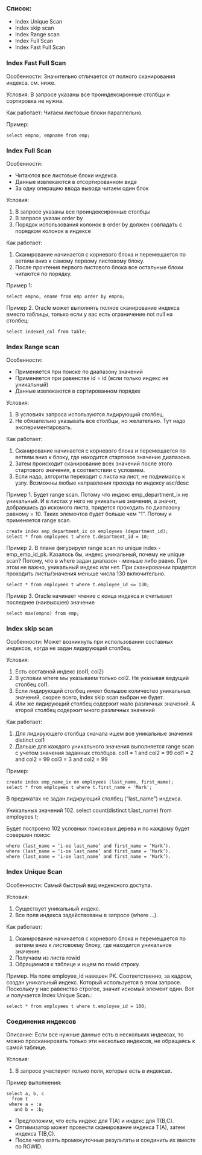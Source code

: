 ### Список:
  - Index Unique Scan
  - Index skip scan
  - Index Range scan
  - Index Full Scan
  - Index Fast Full Scan


### Index Fast Full Scan
Особенности: Значительно отличается от полного сканирования индекса. см. ниже.

Условия: В запросе указаны все проиндексиронные столбцы и сортировка не нужна.

Как работает:
Читаем листовые блоки параллельно.

Пример: 
````
select empno, empname from emp;
````

### Index Full Scan
Особенности: 
  - Читаются все листовые блоки индекса.
  - Данные извлекаются в отсортированном виде
  - За одну операцию ввода вывода читаем один блок

Условия:
  1. В запросе указаны все проиндексиронные столбцы
  2. В запросе указан order by
  3. Порядок использования колонок в order by должен совпадать с порядком колонок в индексе

Как работает:
  1. Сканирование начинается с корневого блока и перемещается по ветвям вниз к самому первому листовому блоку. 
  2. После прочтения первого листового блока все остальные блоки читаются по порядку.


Пример 1:
````
select empno, ename from emp order by empno;
````

Пример 2. Oracle может выполнять полное сканирование индекса вместо таблицы, только если у вас есть ограничение not null на столбец:
````
select indexed_col from table;
````


### Index Range scan
Особенности: 
  - Применяется при поиске по диапазону значений 
  - Применяется при равенстве id = id (если только индекс не уникальный)
  - Данные извлекаются в сортированном порядке

Условия:
  1. В условиях запроса используются лидирующий столбец. 
  2. Не обязательно указывать все столбцы, но желательно. Тут надо экспериментировать. 

Как работает:
  1. Сканирование начинается с корневого блока и перемещается по ветвям вниз к блоку, где находится стартовое значение диапазона. 
  2. Затем происходит сканирование всех значений после этого стартового значения, в соответствии с условием. 
  3. Если надо, алгоритм переходит с листа на лист, не поднимаясь к узлу. Возможны любые направления прохода по индексу asc/desc
  
Пример 1. Будет range scan. Потому что индекс emp_department_ix не уникальный. И в листах у него не уникальные значения, а значит, добравшись до искомого листа, придется проходить по диапазону равному = 10. Таких элементов будет больше чем “1”. Потому и применяется range scan.
````
create index emp_department_ix on employees (department_id);
select * from employees t where t.department_id = 10;
````

Пример 2. В плане фигурирует range scan по unique index - emp_emp_id_pk. Казалось бы, индекс уникальный, почему не unique scan? Потому, что в where задан диапазон - меньше либо равно. При этом не важно, уникальный индекс или нет. При сканировании придется проходить листы/значения меньше числа 130 включительно.
````
select * from employees t where t.employee_id <= 130;
````

Пример 3. Oracle начинает чтение с конца индекса и считывает последнее (наивысшее) значение
````
select max(empno) from emp;
````


### Index skip scan
Особенности: Может возникнуть при использовании составных индексов, когда не задан лидирующий столбец.

Условия:
  1. Есть составной индекс (col1, col2)
  2. В условии where мы указываем только col2. Не указывая ведущий столбец col1.
  3. Если лидирующий столбец имеет большое количество уникальных значений, скорее всего, index skip scan выбран не будет.
  4. Или же лидирующий столбец содержит мало различных значений. А второй столбец содержит много различных значений

Как работает:
  1. Для лидирующего столбца сначала ищем все уникальные значения distinct col1
  2. Дальше для каждого уникального значения выполняется range scan с учетом значения заданных столбцов.
     сol1 = 1 and col2 = 99
     col1 = 2 and col2 = 99
     col3 = 3 and col2 = 99 

Пример:
````
create index emp_name_ix on employees (last_name, first_name);
select * from employees t where t.first_name = 'Mark';
````

В предикатах не задан лидирующий столбец (“last_name”) индекса.

Уникальных значений 102. select count(distinct t.last_name) from employees t;

Будет построено 102 условных поисковых дерева и по каждому будет совершен поиск:
````
where (last_name = ‘i-ое last_name’ and first_name = ‘Mark’).
where (last_name = ‘i-ое last_name’ and first_name = ‘Mark’).
where (last_name = ‘i-ое last_name’ and first_name = ‘Mark’).
````


### Index Unique Scan
Особенности: Самый быстрый вид индексного доступа.

Условия: 
  1. Существует уникальный индекс.
  2. Все поля индекса задействованы в запросе (where …).

Как работает:
  1. Сканирование начинается с корневого блока и перемещается по ветвям вниз к листовоему блоку, где находится уникальное значение. 
  2. Получаем из листа rowid
  3. Обращаемся к таблице и ищем по rowid строку. 


Пример. На поле employee_id навешен PK. Соответственно, за кадром, создан уникальный индекс. Который используется в этом запросе. Поскольку у нас равенство строгое, значит искомый элемент один. Вот и получается Index Unique Scan.: 
````
select * from employees t where t.employee_id = 100;
````



### Соединения индексов
Описание: Если все нужные данные есть в нескольких индексах, то можно просканировать только эти несколько индексов, не обращаясь к самой таблице.

Условия:
  1. В запросе участвуют только поля, которые есть в индексах.

Пример выполнения:
````
select a, b, c
  from t
 where a = :a
   and b = :b;
````

  - Предположим, что есть индекс для Т(А) и индекс для Т(В,С).
  - Оптимизатор может провести сканирование индекса Т(А), затем индекса Т(В,С). 
  - После чего взять промежуточные результаты и соединить их вместе по ROWID.


